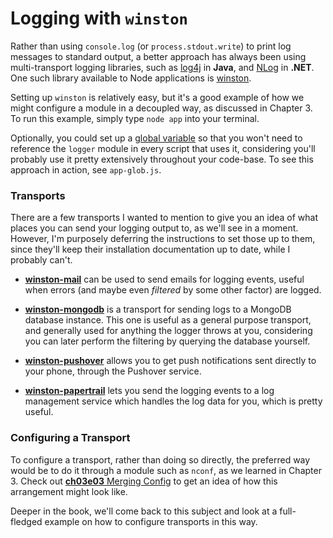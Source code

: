 # Logging with `winston`

Rather than using `console.log` (or `process.stdout.write`) to print log messages to standard output, a better approach has always been using multi-transport logging libraries, such as [log4j][1] in **Java**, and [NLog][2] in **.NET**. One such library available to Node applications is [winston][3].

Setting up `winston` is relatively easy, but it's a good example of how we might configure a module in a decoupled way, as discussed in Chapter 3. To run this example, simply type `node app` into your terminal.

Optionally, you could set up a [global variable][4] so that you won't need to reference the `logger` module in every script that uses it, considering you'll probably use it pretty extensively throughout your code-base. To see this approach in action, see `app-glob.js`.

### Transports

There are a few transports I wanted to mention to give you an idea of what places you can send your logging output to, as we'll see in a moment. However, I'm purposely deferring the instructions to set those up to them, since they'll keep their installation documentation up to date, while I probably can't.

- [**winston-mail**][5] can be used to send emails for logging events, useful when errors (and maybe even _filtered_ by some other factor) are logged.

- [**winston-mongodb**][6] is a transport for sending logs to a MongoDB database instance. This one is useful as a general purpose transport, and generally used for anything the logger throws at you, considering you can later perform the filtering by querying the database yourself.

- [**winston-pushover**][7] allows you to get push notifications sent directly to your phone, through the Pushover service.

- [**winston-papertrail**][8] lets you send the logging events to a log management service which handles the log data for you, which is pretty useful.

### Configuring a Transport

To configure a transport, rather than doing so directly, the preferred way would be to do it through a module such as `nconf`, as we learned in Chapter 3. Check out [**ch03e03** Merging Config][9] to get an idea of how this arrangement might look like.

Deeper in the book, we'll come back to this subject and look at a full-fledged example on how to configure transports in this way.

  [1]: http://logging.apache.org/log4j/
  [2]: http://nlog-project.org/
  [3]: https://github.com/flatiron/winston
  [4]: http://nodejs.org/api/globals.html
  [5]: https://github.com/wavded/winston-mail
  [6]: https://github.com/indexzero/winston-mongodb
  [7]: https://github.com/matthewtole/winston-pushover
  [8]: https://github.com/kenperkins/winston-papertrail
  [9]: https://github.com/buildfirst/buildfirst/tree/master/ch03/03_merging-config

